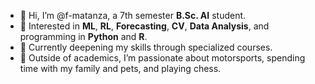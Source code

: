- 👋 Hi, I’m @f-matanza, a 7th semester **B.Sc. AI** student.  
- 👀 Interested in **ML**, **RL**, **Forecasting**, **CV**, **Data Analysis**, and programming in **Python** and **R**.  
- 🌱 Currently deepening my skills through specialized courses.  
- 🏁 Outside of academics, I’m passionate about motorsports, spending time with my family and pets, and playing chess.
